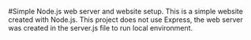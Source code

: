 #Simple Node.js web server and website setup. 
This is a simple website created with Node.js. This project does not use Express, the web server was created in the server.js file to run local environment. 